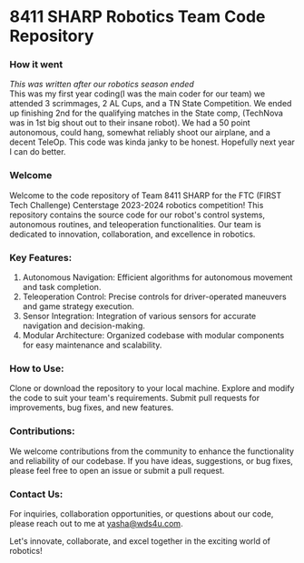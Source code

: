 # 8411 SHARP Robotics Team Code Repository

### How it went
*This was written after our robotics season ended* \
This was my first year coding(I was the main coder for our team) we attended 3 scrimmages, 2 AL Cups, and a TN State Competition. We ended up finishing 2nd for the qualifying matches in the State comp, (TechNova was in 1st big shout out to their insane robot). We had a 50 point autonomous, could hang, somewhat reliably shoot our airplane, and a decent TeleOp. This code was kinda janky to be honest. Hopefully next year I can do better.

### Welcome
Welcome to the code repository of Team 8411 SHARP for the FTC (FIRST Tech Challenge) Centerstage 2023-2024 robotics competition! This repository contains the source code for our robot's control systems, autonomous routines, and teleoperation functionalities. Our team is dedicated to innovation, collaboration, and excellence in robotics.

### Key Features:
1. Autonomous Navigation: Efficient algorithms for autonomous movement and task completion.
2. Teleoperation Control: Precise controls for driver-operated maneuvers and game strategy execution.
3. Sensor Integration: Integration of various sensors for accurate navigation and decision-making.
4. Modular Architecture: Organized codebase with modular components for easy maintenance and scalability.

### How to Use:

Clone or download the repository to your local machine.
Explore and modify the code to suit your team's requirements.
Submit pull requests for improvements, bug fixes, and new features.

### Contributions:

We welcome contributions from the community to enhance the functionality and reliability of our codebase. If you have ideas, suggestions, or bug fixes, please feel free to open an issue or submit a pull request.

### Contact Us:

For inquiries, collaboration opportunities, or questions about our code, please reach out to me at yasha@wds4u.com.

Let's innovate, collaborate, and excel together in the exciting world of robotics!
